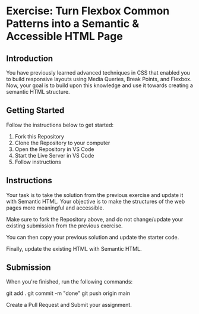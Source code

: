 # Exercise: Turn Flexbox Common Patterns into a Semantic & Accessible HTML Page

## Introduction
You have previously learned advanced techniques in CSS that enabled you to build responsive layouts using Media Queries, Break Points, and Flexbox. Now, your goal is to build upon this knowledge and use it towards creating a semantic HTML structure.

## Getting Started
Follow the instructions below to get started:

1. Fork this Repository
2. Clone the Repository to your computer
3. Open the Repository in VS Code
4. Start the Live Server in VS Code 
5. Follow instructions 

## Instructions
Your task is to take the solution from the previous exercise and update it with Semantic HTML. Your objective is to make the structures of the web pages more meaningful and accessible.

Make sure to fork the Repository above, and do not change/update your existing submission from the previous exercise.

You can then copy your previous solution and update the starter code.

Finally, update the existing HTML with Semantic HTML.

## Submission

When you're finished, run the following commands:

git add .
git commit -m "done"
git push origin main

Create a Pull Request and Submit your assignment.


